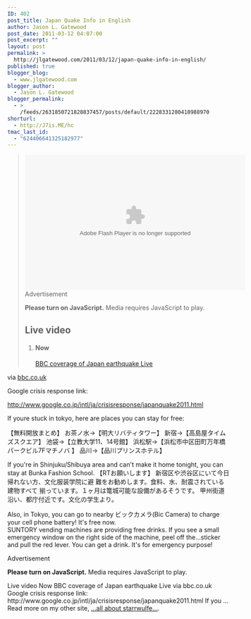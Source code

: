 ```yaml
---
ID: 402
post_title: Japan Quake Info in English
author: Jason L. Gatewood
post_date: 2011-03-12 04:07:00
post_excerpt: ""
layout: post
permalink: >
  http://jlgatewood.com/2011/03/12/japan-quake-info-in-english/
published: true
blogger_blog:
  - www.jlgatewood.com
blogger_author:
  - Jason L. Gatewood
blogger_permalink:
  - >
    /feeds/2631850721828837457/posts/default/2228331280418988970
shorturl:
  - http://J7is.ME/hc
tmac_last_id:
  - "624406641325182977"
---
```

<div><div> <blockquote><div><embed allowfullscreen="true" src="http://newsimg.bbc.co.uk/player/emp/1_1_3_0_0_426652_426614/426652_426614_1_emp.swf" allowscriptaccess="always" wmode="default" type="application/x-shockwave-flash" height="308" flashvars="embedReferer=http%3A%2F%2Fwww.bbc.co.uk%2Fnews%2Fworld%2F&embedPageUrl=http%3A%2F%2Fwww.bbc.co.uk%2Fnews%2Fworld-middle-east-12307698&widgetRevision=323797&legacyPlayerRevision=293203&config_settings_language=default&config_settings_skin=silver&companionSize=300x60&companionType=adi&preroll=http%3A%2F%2Fad.doubleclick.net%2Fpfadx%2Fbbccom.live.site.news%2Fnews_asiapacific_content%3Bslot%3Dcompanion%3Bsz%3D512x288%3Bsectn%3Dnews%3Bctype%3Dcontent%3Bnews%3Dasiapacific%3Breferrer%3Dnewsworld%3Breferrer_domain%3Dwww.bbc.co.uk%3Brsi%3DJ08781_10139%3Bheadline%3Dlive%3Basset_type%3Dstory%3Btile%3D1&uxHighlightColour=0xff0000&config=http%3A%2F%2Fnews.bbc.co.uk%2Fplayer%2Femp%2F1_1_3_0_0_426652_426614%2Fconfig%2Fdefault.xml&domId=emp-wrapper&config_settings_autoPlay=true&config_settings_showPopoutButton=false&config_plugin_fmtjLiveStats_pageType=eav1&config_plugin_fmtjLiveStats_edition=Domestic&fmtjDocURI=%2F1%2Fshared%2Felection2010%2Fliveevent%2Fhtml%2Fdefault.stm&config_settings_showUpdatedInFooter=false&playlist=http%3A%2F%2Fnews.bbc.co.uk%2Fnol%2Fshared%2Fbsp%2Fhi%2Fpolitics%2Flive_event%2Fxml%2Fnews3.xml&companionId=bbccom_companion_emp-wrapper" quality="high" width="500"></embed></div><div><div>Advertisement</div></div>  			<div>  				  					  					<div class="warning">  						<p>  							<strong>Please turn on JavaScript.</strong>  							Media requires JavaScript to play.   						</p>  					</div>  				  				<h2>Live video</h2>  				<div>  					<ol>      <li><div><h4>Now</h4><a href="http://www.bbc.co.uk/news/world-middle-east-12307698#video">BBC coverage of Japan earthquake<span> Live</span></a></div></li></ol>      				</div>  			</div>  		  		</blockquote>    <div>via <a href="http://www.bbc.co.uk/news/world-middle-east-12307698">bbc.co.uk</a></div> <p>Google crisis response link: </p><p><a href="http://www.google.co.jp/intl/ja/crisisresponse/japanquake2011.html">http://www.google.co.jp/intl/ja/crisisresponse/japanquake2011.html</a> </p><p> If youre stuck in tokyo, here are places you can stay for free: </p><p>【無料開放まとめ】 お茶ノ水→【明大リバティタワー】 新宿→【高島屋タイムズスクエア】 池袋→【立教大学11、14号館】 浜松駅→【浜松市中区田町万年橋パークビル7Fマチノバ 】 品川→【品川プリンスホテル】 </p><p>If you're in Shinjuku/Shibuya area and can't make it home tonight, you can stay at Bunka Fashion School. 【RTお願いします】 新宿区や渋谷区にいて今日帰れない方、文化服装学院に避 難をお勧めします。食料、水、耐震されている建物すべて 揃っています。１ヶ月は篭城可能な設備があるそうです。 甲州街道沿い、都庁付近です。文化の学生より。 </p><p>Also, in Tokyo, you can go to nearby ビックカメラ(Bic Camera) to charge your cell phone battery! It's free now. <br />SUNTORY vending machines are providing free drinks. If you see a small emergency window on the right side of the machine, peel off the...sticker and pull the red lever. You can get a drink. It's for emergency purpose!</p></div>Advertisement <div> <p> <strong>Please turn on JavaScript.</strong> Media requires JavaScript to play. </p> </div> Live video Now BBC coverage of Japan earthquake Live via bbc.co.uk Google crisis response link: http://www.google.co.jp/intl/ja/crisisresponse/japanquake2011.html If you ...  Read more on my other site, <a href="http://starrwulfe.info/japan-quake-info-in-english">...all about starrwulfe...</a>. </div>